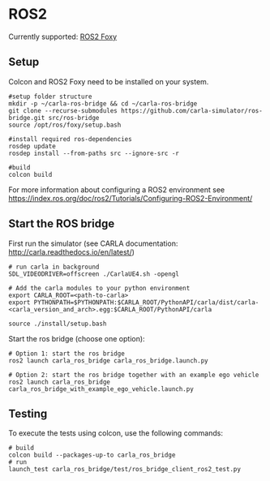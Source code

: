 # ROS2

Currently supported: [ROS2 Foxy](https://index.ros.org/doc/ros2/Releases/Release-Foxy-Fitzroy/)

## Setup

Colcon and ROS2 Foxy need to be installed on your system.

    #setup folder structure
    mkdir -p ~/carla-ros-bridge && cd ~/carla-ros-bridge
    git clone --recurse-submodules https://github.com/carla-simulator/ros-bridge.git src/ros-bridge
    source /opt/ros/foxy/setup.bash

    #install required ros-dependencies
    rosdep update
    rosdep install --from-paths src --ignore-src -r

    #build
    colcon build

For more information about configuring a ROS2 environment see
<https://index.ros.org/doc/ros2/Tutorials/Configuring-ROS2-Environment/>

## Start the ROS bridge

First run the simulator (see CARLA documentation: <http://carla.readthedocs.io/en/latest/>)

    # run carla in background
    SDL_VIDEODRIVER=offscreen ./CarlaUE4.sh -opengl

    # Add the carla modules to your python environment
    export CARLA_ROOT=<path-to-carla>
    export PYTHONPATH=$PYTHONPATH:$CARLA_ROOT/PythonAPI/carla/dist/carla-<carla_version_and_arch>.egg:$CARLA_ROOT/PythonAPI/carla

    source ./install/setup.bash

Start the ros bridge (choose one option):

    # Option 1: start the ros bridge
    ros2 launch carla_ros_bridge carla_ros_bridge.launch.py

    # Option 2: start the ros bridge together with an example ego vehicle
    ros2 launch carla_ros_bridge carla_ros_bridge_with_example_ego_vehicle.launch.py

## Testing

To execute the tests using colcon, use the following commands:

    # build
    colcon build --packages-up-to carla_ros_bridge
    # run
    launch_test carla_ros_bridge/test/ros_bridge_client_ros2_test.py
